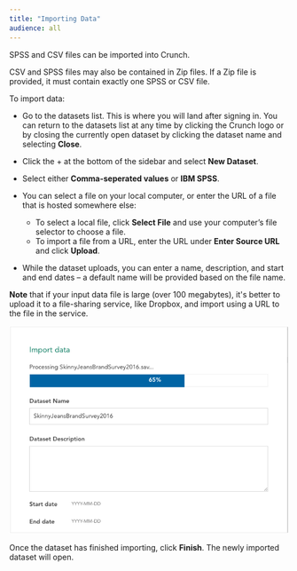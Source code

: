 ```yaml
---
title: "Importing Data"
audience: all
---
```


SPSS and CSV files can be imported into Crunch.

CSV and SPSS files may also be contained in Zip files. If a Zip file is provided,
it must contain exactly one SPSS or CSV file.

To import data:

* Go to the datasets list. This is where you will land after signing in. You can return to the datasets list at any time by clicking the Crunch logo or by closing the currently open dataset by clicking the dataset name and selecting **Close**.

* Click the + at the bottom of the sidebar and select **New Dataset**. 

* Select either **Comma-seperated values** or **IBM SPSS**.

* You can select a file on your local computer, or enter the URL of a file that is hosted somewhere else:
    * To select a local file, click **Select File** and use your computer’s file selector to choose a file.
    * To import a file from a URL, enter the URL under **Enter Source URL** and click **Upload**.
* While the dataset uploads, you can enter a name, description, and start and end dates – a default name will be provided based on the file name.

**Note** that if your input data file is large (over 100 megabytes),
it's better to upload it to a file-sharing service, like Dropbox, and
import using a URL to the file in the service.

![](images/ImportInterface.png)

Once the dataset has finished importing, click **Finish**. The newly imported dataset will open.
